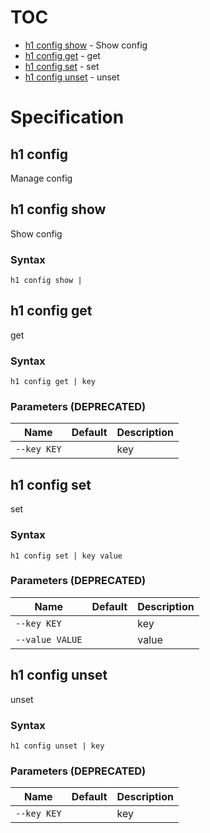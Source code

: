 # TOC

 * [h1 config show](#h1-config-show) - Show config
 * [h1 config get](#h1-config-get) - get
 * [h1 config set](#h1-config-set) - set
 * [h1 config unset](#h1-config-unset) - unset


# Specification

## h1 config

Manage config

## h1 config show

Show config

### Syntax

```h1 config show | ```

## h1 config get

get

### Syntax

```h1 config get | key```

### Parameters (DEPRECATED)

| Name | Default | Description | 
| ---- | ------- | ----------- |
| ```--key KEY``` |  | key |

## h1 config set

set

### Syntax

```h1 config set | key value```

### Parameters (DEPRECATED)

| Name | Default | Description | 
| ---- | ------- | ----------- |
| ```--key KEY``` |  | key |
| ```--value VALUE``` |  | value |

## h1 config unset

unset

### Syntax

```h1 config unset | key```

### Parameters (DEPRECATED)

| Name | Default | Description | 
| ---- | ------- | ----------- |
| ```--key KEY``` |  | key |

